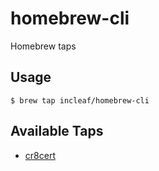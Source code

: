 # homebrew-cli
Homebrew taps

## Usage

```
$ brew tap incleaf/homebrew-cli
```

## Available Taps

- [cr8cert](https://github.com/incleaf/cr8cert)
